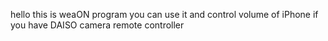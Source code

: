 hello
this is weaON program
you can use it and control volume of iPhone if you have DAISO camera remote controller
